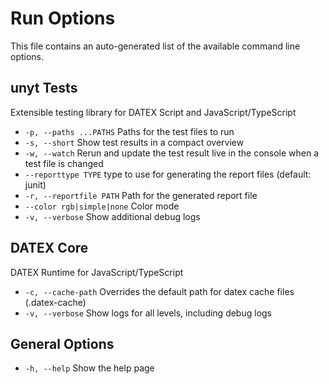 # Run Options
This file contains an auto-generated list of the available command line options.

## unyt Tests
Extensible testing library for DATEX Script and JavaScript/TypeScript

 * `-p, --paths ...PATHS`    Paths for the test files to run
 * `-s, --short`             Show test results in a compact overview
 * `-w, --watch`             Rerun and update the test result live in the console when a test file is changed
 * `--reporttype TYPE`       type to use for generating the report files (default: junit)
 * `-r, --reportfile PATH`   Path for the generated report file
 * `--color rgb|simple|none` Color mode
 * `-v, --verbose`           Show additional debug logs

## DATEX Core
DATEX Runtime for JavaScript/TypeScript

 * `-c, --cache-path`        Overrides the default path for datex cache files (.datex-cache)
 * `-v, --verbose`           Show logs for all levels, including debug logs

## General Options

 * `-h, --help`              Show the help page